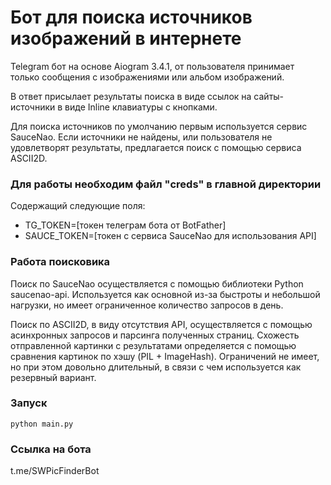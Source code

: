 # Бот для поиска источников изображений в интернете
Telegram бот на основе Aiogram 3.4.1, от пользователя принимает только сообщения с изображениями или альбом изображений.

В ответ присылает результаты поиска в виде ссылок на сайты-источники в виде Inline клавиатуры с кнопками.

Для поиска источников по умолчанию первым используется сервис SauceNao.
Если источники не найдены, или пользователя не удовлетворят результаты, предлагается поиск с помощью сервиса ASCII2D.

### Для работы необходим файл "creds" в главной директории
Содержащий следующие поля:
* TG_TOKEN=[токен телеграм бота от BotFather]
* SAUCE_TOKEN=[токен с сервиса SauceNao для использования API]

### Работа поисковика
Поиск по SauceNao осуществляется с помощью библиотеки Python saucenao-api. Используется как основной из-за быстроты и небольшой нагрузки, но имеет ограниченное количество запросов в день.

Поиск по ASCII2D, в виду отсутствия API, осуществляется с помощью асинхронных запросов и парсинга полученных страниц. Схожесть отправленной картинки с результатами определяется с помощью сравнения картинок по хэшу (PIL + ImageHash). Ограничений не имеет, но при этом довольно длительный, 
в связи с чем используется как резервный вариант.

### Запуск
```
python main.py
```

### Ссылка на бота
t.me/SWPicFinderBot